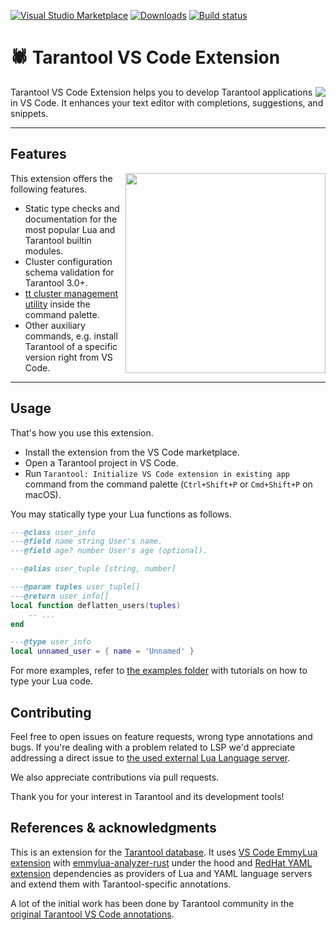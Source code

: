 [![Visual Studio Marketplace](https://img.shields.io/visual-studio-marketplace/v/tarantool.tarantool?style=flat-square&logo=visual-studio-code&label=VS%20Code%20Marketplace)](https://marketplace.visualstudio.com/items?itemName=tarantool.tarantool)
[![Downloads](https://img.shields.io/visual-studio-marketplace/i/tarantool.tarantool?style=flat-square&logo=microsoft&label=Downloads)](https://marketplace.visualstudio.com/items?itemName=tarantool.tarantool)
[![Build status](https://img.shields.io/github/actions/workflow/status/tarantool/tarantool-vscode/build.yml?branch=main&style=flat-square&logo=github&label=Build)](https://github.com/tarantool/tarantool-vscode/actions/workflows/build.yml)

# 🕷 Tarantool VS Code Extension

<a href="http://tarantool.io">
 <img src="https://avatars2.githubusercontent.com/u/2344919?v=2&s=100" align="right">
</a>

Tarantool VS Code Extension helps you to develop Tarantool applications in VS Code. It enhances your text editor with completions, suggestions, and snippets.

---

## Features

<img src="https://i.postimg.cc/k5cnrtZc/box-commit.gif" width="320" align="right">

This extension offers the following features.

* Static type checks and documentation for the most popular Lua and Tarantool builtin modules.
* Cluster configuration schema validation for Tarantool 3.0+.
* [tt cluster management utility](https://github.com/tarantool/tt) inside the command palette.
* Other auxiliary commands, e.g. install Tarantool of a specific version right from VS Code.

---

## Usage

That's how you use this extension.

* Install the extension from the VS Code marketplace.
* Open a Tarantool project in VS Code.
* Run `Tarantool: Initialize VS Code extension in existing app` command from the command palette (`Ctrl+Shift+P` or `Cmd+Shift+P` on macOS).

You may statically type your Lua functions as follows.

```lua
---@class user_info
---@field name string User's name.
---@field age? number User's age (optional).

---@alias user_tuple [string, number]

---@param tuples user_tuple[]
---@return user_info[]
local function deflatten_users(tuples)
    -- ...
end

---@type user_info
local unnamed_user = { name = 'Unnamed' }
```

For more examples, refer to [the examples folder](examples/) with tutorials on how to type your Lua code.

## Contributing

Feel free to open issues on feature requests, wrong type annotations and bugs. If you're dealing with a problem related to LSP we'd appreciate addressing a direct issue to [the used external Lua Language server](https://github.com/CppCXY/emmylua-analyzer-rust).

We also appreciate contributions via pull requests.

Thank you for your interest in Tarantool and its development tools!

## References & acknowledgments

This is an extension for the [Tarantool database](https://www.tarantool.io/). It uses [VS Code EmmyLua extension](https://github.com/EmmyLua/VSCode-EmmyLua) with [emmylua-analyzer-rust](https://github.com/CppCXY/emmylua-analyzer-rust) under the hood and [RedHat YAML extension](https://github.com/redhat-developer/vscode-yaml) dependencies as providers of Lua and YAML language servers and extend them with Tarantool-specific annotations.

A lot of the initial work has been done by Tarantool community in the [original Tarantool VS Code annotations](https://github.com/vaintrub/vscode-tarantool).
